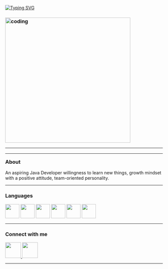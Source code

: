 <a href="https://git.io/typing-svg"><img src="https://readme-typing-svg.herokuapp.com?font=Times+New+Roman&pause=1000&color=082199&random=false&width=435&lines=Hello+there%F0%9F%91%8Bfellow+DEVELOPER'S;It's+Rishabh+from+this+side%F0%9F%98%8A" alt="Typing SVG" /></a>

<h3 >
  <img src="<img align="right" alt="coding" width="400" src="RishabhAtWork.gif">
  <hr>
  <hr>
About </h3>
An aspiring Java Developer willingness to learn new things, growth mindset with a positive attitude, team-oriented personality.

<hr>

<h3> Languages</h3>

<p align="left">
<img width="45px"  src="https://img.icons8.com/color/512/c-programming.png"/>
<img width="45px"  src="https://img.icons8.com/?size=512&id=40669&format=png"/>
<img width="45px"  src="https://img.icons8.com/color/512/html-5.png"/>
  <img width="45px"  src="https://img.icons8.com/fluency/512/css3.png"/>
  <img width="45px"  src="https://img.icons8.com/external-flaticons-flat-flat-icons/512/external-java-script-web-development-flaticons-flat-flat-icons.png"/>

  <img width="45px"  src="https://img.icons8.com/fluency/512/java-coffee-cup-logo.png"/>
  
  
  
</p>
<hr>

<h3> Connect with me</h3>

<p align="left">
  
  <a href="mailto:verma.dev.rishabh@gmail.com">
  <img width="50px"  src="https://img.icons8.com/doodle/512/gmail.png"/>
  </a>
  
  <a href="https://www.linkedin.com/in/rishabh-verma-464479255/">
  <img width="50px"  src="https://img.icons8.com/color/512/linkedin.png"/>
  </a>

</p>
<hr>
